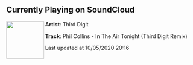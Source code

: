 ## Currently Playing on SoundCloud

[<img align="left" width="100" src="https://i1.sndcdn.com/artworks-VVkebkZznCFfZXzo-oYcTJQ-t50x50.jpg">](https://soundcloud.com/thirddigitmusic/phil-collins-in-the-air-tonight-third-digit-remix)

**Artist**: Third Digit 

**Track**: Phil Collins - In The Air Tonight (Third Digit Remix)

Last updated at 10/05/2020 20:16
